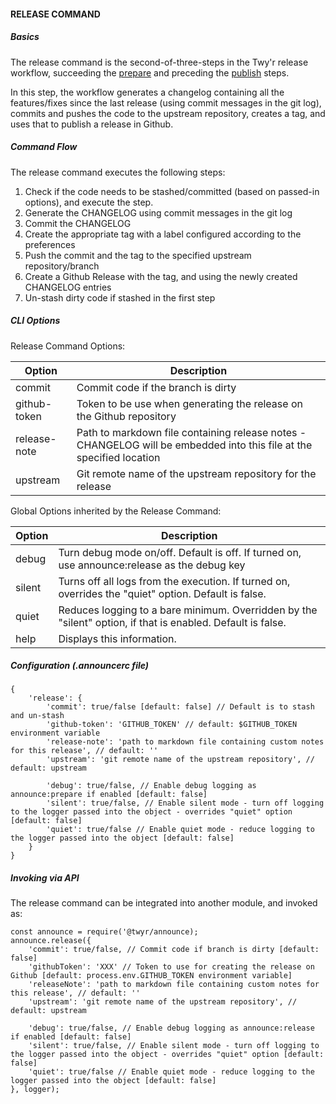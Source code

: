 #### RELEASE COMMAND

##### Basics
The release command is the second-of-three-steps in the Twy'r release workflow,
succeeding the [prepare](PREPARE_COMMAND.md) and preceding the [publish](PUBLISH_COMMAND.md)
steps.

In this step, the workflow generates a changelog containing all the features/fixes since the
last release (using commit messages in the git log), commits and pushes the code to the upstream
repository, creates a tag, and uses that to publish a release in Github.

##### Command Flow

The release command executes the following steps:

1. Check if the code needs to be stashed/committed (based on passed-in options), and execute the step.
1. Generate the CHANGELOG using commit messages in the git log
1. Commit the CHANGELOG
1. Create the appropriate tag with a label configured according to the preferences
1. Push the commit and the tag to the specified upstream repository/branch
1. Create a Github Release with the tag, and using the newly created CHANGELOG entries
1. Un-stash dirty code if stashed in the first step

##### CLI Options

Release Command Options:

| Option | Description |
| --- | --- |
| commit | Commit code if the branch is dirty |
| github-token | Token to be use when generating the release on the Github repository |
| release-note | Path to markdown file containing release notes - CHANGELOG will be embedded into this file at the specified location |
| upstream | Git remote name of the upstream repository for the release |

Global Options inherited by the Release Command:

| Option | Description |
| --- | --- |
| debug | Turn debug mode on/off. Default is off. If turned on, use announce:release as the debug key |
| silent | Turns off all logs from the execution. If turned on, overrides the "quiet" option. Default is false. |
| quiet | Reduces logging to a bare minimum. Overridden by the "silent" option, if that is enabled. Default is false. |
| help | Displays this information. |

##### Configuration (.announcerc file)

```
{
    'release': {
        'commit': true/false [default: false] // Default is to stash and un-stash
        'github-token': 'GITHUB_TOKEN' // default: $GITHUB_TOKEN environment variable
        'release-note': 'path to markdown file containing custom notes for this release', // default: ''
        'upstream': 'git remote name of the upstream repository', // default: upstream

        'debug': true/false, // Enable debug logging as announce:prepare if enabled [default: false]
        'silent': true/false, // Enable silent mode - turn off logging to the logger passed into the object - overrides "quiet" option [default: false]
        'quiet': true/false // Enable quiet mode - reduce logging to the logger passed into the object [default: false]
    }
}
```

##### Invoking via API

The release command can be integrated into another module, and invoked as:

```
const announce = require('@twyr/announce);
announce.release({
    'commit': true/false, // Commit code if branch is dirty [default: false]
    'githubToken': 'XXX' // Token to use for creating the release on Github [default: process.env.GITHUB_TOKEN environment variable]
    'releaseNote': 'path to markdown file containing custom notes for this release', // default: ''
    'upstream': 'git remote name of the upstream repository', // default: upstream

    'debug': true/false, // Enable debug logging as announce:release if enabled [default: false]
    'silent': true/false, // Enable silent mode - turn off logging to the logger passed into the object - overrides "quiet" option [default: false]
    'quiet': true/false // Enable quiet mode - reduce logging to the logger passed into the object [default: false]
}, logger);
```
